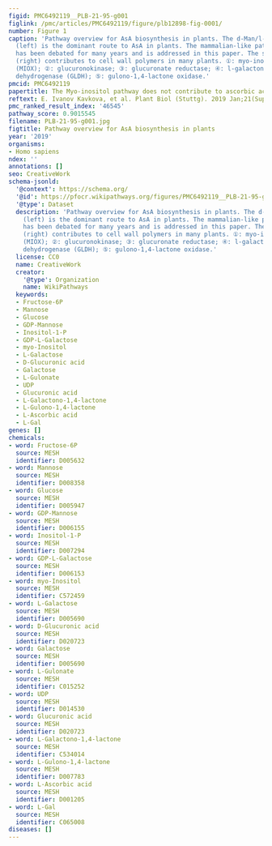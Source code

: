 ```yaml
---
figid: PMC6492119__PLB-21-95-g001
figlink: /pmc/articles/PMC6492119/figure/plb12898-fig-0001/
number: Figure 1
caption: 'Pathway overview for AsA biosynthesis in plants. The d‐Man/l‐Gal pathway
  (left) is the dominant route to AsA in plants. The mammalian‐like pathway (middle)
  has been debated for many years and is addressed in this paper. The salvage pathway
  (right) contributes to cell wall polymers in many plants. ①: myo‐inositol oxygenase
  (MIOX); ②: glucuronokinase; ③: glucuronate reductase; ④: l‐galactono‐1,4‐lactone
  dehydrogenase (GLDH); ⑤: gulono‐1,4‐lactone oxidase.'
pmcid: PMC6492119
papertitle: The Myo‐inositol pathway does not contribute to ascorbic acid synthesis.
reftext: E. Ivanov Kavkova, et al. Plant Biol (Stuttg). 2019 Jan;21(Suppl Suppl 1):95-102.
pmc_ranked_result_index: '46545'
pathway_score: 0.9015545
filename: PLB-21-95-g001.jpg
figtitle: Pathway overview for AsA biosynthesis in plants
year: '2019'
organisms:
- Homo sapiens
ndex: ''
annotations: []
seo: CreativeWork
schema-jsonld:
  '@context': https://schema.org/
  '@id': https://pfocr.wikipathways.org/figures/PMC6492119__PLB-21-95-g001.html
  '@type': Dataset
  description: 'Pathway overview for AsA biosynthesis in plants. The d‐Man/l‐Gal pathway
    (left) is the dominant route to AsA in plants. The mammalian‐like pathway (middle)
    has been debated for many years and is addressed in this paper. The salvage pathway
    (right) contributes to cell wall polymers in many plants. ①: myo‐inositol oxygenase
    (MIOX); ②: glucuronokinase; ③: glucuronate reductase; ④: l‐galactono‐1,4‐lactone
    dehydrogenase (GLDH); ⑤: gulono‐1,4‐lactone oxidase.'
  license: CC0
  name: CreativeWork
  creator:
    '@type': Organization
    name: WikiPathways
  keywords:
  - Fructose-6P
  - Mannose
  - Glucose
  - GDP-Mannose
  - Inositol-1-P
  - GDP-L-Galactose
  - myo-Inositol
  - L-Galactose
  - D-Glucuronic acid
  - Galactose
  - L-Gulonate
  - UDP
  - Glucuronic acid
  - L-Galactono-1,4-lactone
  - L-Gulono-1,4-lactone
  - L-Ascorbic acid
  - L-Gal
genes: []
chemicals:
- word: Fructose-6P
  source: MESH
  identifier: D005632
- word: Mannose
  source: MESH
  identifier: D008358
- word: Glucose
  source: MESH
  identifier: D005947
- word: GDP-Mannose
  source: MESH
  identifier: D006155
- word: Inositol-1-P
  source: MESH
  identifier: D007294
- word: GDP-L-Galactose
  source: MESH
  identifier: D006153
- word: myo-Inositol
  source: MESH
  identifier: C572459
- word: L-Galactose
  source: MESH
  identifier: D005690
- word: D-Glucuronic acid
  source: MESH
  identifier: D020723
- word: Galactose
  source: MESH
  identifier: D005690
- word: L-Gulonate
  source: MESH
  identifier: C015252
- word: UDP
  source: MESH
  identifier: D014530
- word: Glucuronic acid
  source: MESH
  identifier: D020723
- word: L-Galactono-1,4-lactone
  source: MESH
  identifier: C534014
- word: L-Gulono-1,4-lactone
  source: MESH
  identifier: D007783
- word: L-Ascorbic acid
  source: MESH
  identifier: D001205
- word: L-Gal
  source: MESH
  identifier: C065008
diseases: []
---
```

